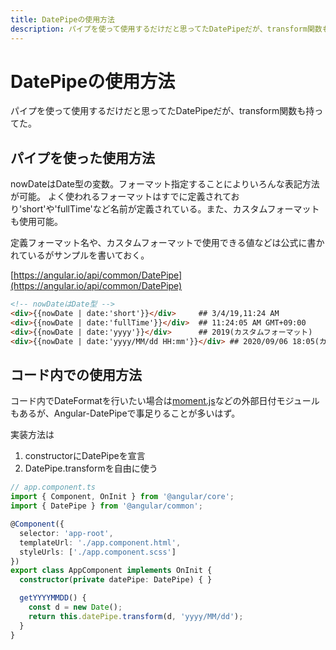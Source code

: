 ```yaml
---
title: DatePipeの使用方法
description: パイプを使って使用するだけだと思ってたDatePipeだが、transform関数も持ってた。
---
```


# DatePipeの使用方法

パイプを使って使用するだけだと思ってたDatePipeだが、transform関数も持ってた。

<ClientOnly>
  <CallInFeedAdsense />
</ClientOnly>

## パイプを使った使用方法

nowDateはDate型の変数。フォーマット指定することによりいろんな表記方法が可能。
よく使われるフォーマットはすでに定義されており'short'や'fullTime'など名前が定義されている。また、カスタムフォーマットも使用可能。

定義フォーマット名や、カスタムフォーマットで使用できる値などは公式に書かれているがサンプルを書いておく。

[https://angular.io/api/common/DatePipe](https://angular.io/api/common/DatePipe)

```html
<!-- nowDateはDate型 -->
<div>{{nowDate | date:'short'}}</div>     ## 3/4/19,11:24 AM
<div>{{nowDate | date:'fullTime'}}</div>  ## 11:24:05 AM GMT+09:00
<div>{{nowDate | date:'yyyy'}}</div>      ## 2019(カスタムフォーマット)
<div>{{nowDate | date:'yyyy/MM/dd HH:mm'}}</div> ## 2020/09/06 18:05(カスタムフォーマット)
```

## コード内での使用方法

コード内でDateFormatを行いたい場合は[moment.js](https://momentjs.com/)などの外部日付モジュールもあるが、Angular-DatePipeで事足りることが多いはず。

実装方法は

1. constructorにDatePipeを宣言
2. DatePipe.transformを自由に使う

```ts
// app.component.ts
import { Component, OnInit } from '@angular/core';
import { DatePipe } from '@angular/common';

@Component({
  selector: 'app-root',
  templateUrl: './app.component.html',
  styleUrls: ['./app.component.scss']
})
export class AppComponent implements OnInit {
  constructor(private datePipe: DatePipe) { }

  getYYYYMMDD() {
    const d = new Date();
    return this.datePipe.transform(d, 'yyyy/MM/dd');
  }
}
```
